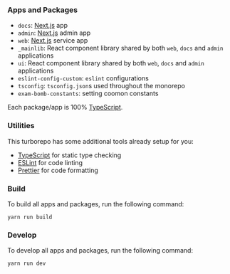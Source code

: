 ### Apps and Packages

- `docs`: [Next.js](https://nextjs.org/) app
- `admin`: [Next.js](https://nextjs.org/) admin app
- `web`: [Next.js](https://nextjs.org/) service app
- `_mainlib`: React component library shared by both `web`, `docs` and `admin` applications
- `ui`: React component library shared by both `web`, `docs` and `admin` applications
- `eslint-config-custom`: `eslint` configurations
- `tsconfig`: `tsconfig.json`s used throughout the monorepo
- `exam-bomb-constants`: setting coomon constants

Each package/app is 100% [TypeScript](https://www.typescriptlang.org/).

### Utilities

This turborepo has some additional tools already setup for you:

- [TypeScript](https://www.typescriptlang.org/) for static type checking
- [ESLint](https://eslint.org/) for code linting
- [Prettier](https://prettier.io) for code formatting

### Build

To build all apps and packages, run the following command:

```
yarn run build
```

### Develop

To develop all apps and packages, run the following command:

```
yarn run dev
```
